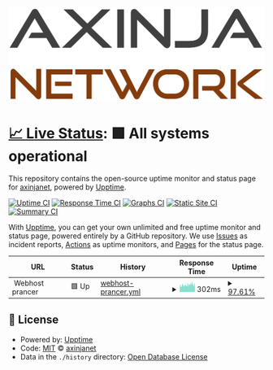 ![alt text](https://raw.githubusercontent.com/axinjanet/static/main/img/axinjanetwork.png)

# [📈 Live Status](https://axinjanet.github.io/upptime/): <!--live status--> **🟩 All systems operational**

This repository contains the open-source uptime monitor and status page for [axinjanet](https://axinjanet.github.io/upptime/), powered by [Upptime](https://github.com/upptime/upptime).

[![Uptime CI](https://github.com/axinjanet/upptime/workflows/Uptime%20CI/badge.svg)](https://github.com/axinjanet/upptime/actions?query=workflow%3A%22Uptime+CI%22)
[![Response Time CI](https://github.com/axinjanet/upptime/workflows/Response%20Time%20CI/badge.svg)](https://github.com/axinjanet/upptime/actions?query=workflow%3A%22Response+Time+CI%22)
[![Graphs CI](https://github.com/axinjanet/upptime/workflows/Graphs%20CI/badge.svg)](https://github.com/axinjanet/upptime/actions?query=workflow%3A%22Graphs+CI%22)
[![Static Site CI](https://github.com/axinjanet/upptime/workflows/Static%20Site%20CI/badge.svg)](https://github.com/axinjanet/upptime/actions?query=workflow%3A%22Static+Site+CI%22)
[![Summary CI](https://github.com/axinjanet/upptime/workflows/Summary%20CI/badge.svg)](https://github.com/axinjanet/upptime/actions?query=workflow%3A%22Summary+CI%22)

With [Upptime](https://upptime.js.org), you can get your own unlimited and free uptime monitor and status page, powered entirely by a GitHub repository. We use [Issues](https://github.com/axinjanet/upptime/issues) as incident reports, [Actions](https://github.com/axinjanet/upptime/actions) as uptime monitors, and [Pages](https://axinjanet.github.io/upptime/) for the status page.

<!--start: status pages-->
<!-- This summary is generated by Upptime (https://github.com/upptime/upptime) -->
<!-- Do not edit this manually, your changes will be overwritten -->
<!-- prettier-ignore -->
| URL | Status | History | Response Time | Uptime |
| --- | ------ | ------- | ------------- | ------ |
| <img alt="" src="https://icons.duckduckgo.com/ip3/null.ico" height="13"> Webhost prancer | 🟩 Up | [webhost-prancer.yml](https://github.com/axinjanet/upptime/commits/HEAD/history/webhost-prancer.yml) | <details><summary><img alt="Response time graph" src="./graphs/webhost-prancer/response-time-week.png" height="20"> 302ms</summary><br><a href="https://status.axinja.online/history/webhost-prancer"><img alt="Response time 299" src="https://img.shields.io/endpoint?url=https%3A%2F%2Fraw.githubusercontent.com%2Faxinjanet%2Fupptime%2FHEAD%2Fapi%2Fwebhost-prancer%2Fresponse-time.json"></a><br><a href="https://status.axinja.online/history/webhost-prancer"><img alt="24-hour response time 356" src="https://img.shields.io/endpoint?url=https%3A%2F%2Fraw.githubusercontent.com%2Faxinjanet%2Fupptime%2FHEAD%2Fapi%2Fwebhost-prancer%2Fresponse-time-day.json"></a><br><a href="https://status.axinja.online/history/webhost-prancer"><img alt="7-day response time 302" src="https://img.shields.io/endpoint?url=https%3A%2F%2Fraw.githubusercontent.com%2Faxinjanet%2Fupptime%2FHEAD%2Fapi%2Fwebhost-prancer%2Fresponse-time-week.json"></a><br><a href="https://status.axinja.online/history/webhost-prancer"><img alt="30-day response time 288" src="https://img.shields.io/endpoint?url=https%3A%2F%2Fraw.githubusercontent.com%2Faxinjanet%2Fupptime%2FHEAD%2Fapi%2Fwebhost-prancer%2Fresponse-time-month.json"></a><br><a href="https://status.axinja.online/history/webhost-prancer"><img alt="1-year response time 294" src="https://img.shields.io/endpoint?url=https%3A%2F%2Fraw.githubusercontent.com%2Faxinjanet%2Fupptime%2FHEAD%2Fapi%2Fwebhost-prancer%2Fresponse-time-year.json"></a></details> | <details><summary><a href="https://status.axinja.online/history/webhost-prancer">97.61%</a></summary><a href="https://status.axinja.online/history/webhost-prancer"><img alt="All-time uptime 97.64%" src="https://img.shields.io/endpoint?url=https%3A%2F%2Fraw.githubusercontent.com%2Faxinjanet%2Fupptime%2FHEAD%2Fapi%2Fwebhost-prancer%2Fuptime.json"></a><br><a href="https://status.axinja.online/history/webhost-prancer"><img alt="24-hour uptime 97.44%" src="https://img.shields.io/endpoint?url=https%3A%2F%2Fraw.githubusercontent.com%2Faxinjanet%2Fupptime%2FHEAD%2Fapi%2Fwebhost-prancer%2Fuptime-day.json"></a><br><a href="https://status.axinja.online/history/webhost-prancer"><img alt="7-day uptime 97.61%" src="https://img.shields.io/endpoint?url=https%3A%2F%2Fraw.githubusercontent.com%2Faxinjanet%2Fupptime%2FHEAD%2Fapi%2Fwebhost-prancer%2Fuptime-week.json"></a><br><a href="https://status.axinja.online/history/webhost-prancer"><img alt="30-day uptime 98.99%" src="https://img.shields.io/endpoint?url=https%3A%2F%2Fraw.githubusercontent.com%2Faxinjanet%2Fupptime%2FHEAD%2Fapi%2Fwebhost-prancer%2Fuptime-month.json"></a><br><a href="https://status.axinja.online/history/webhost-prancer"><img alt="1-year uptime 99.04%" src="https://img.shields.io/endpoint?url=https%3A%2F%2Fraw.githubusercontent.com%2Faxinjanet%2Fupptime%2FHEAD%2Fapi%2Fwebhost-prancer%2Fuptime-year.json"></a></details>

<!--end: status pages-->

## 📄 License

- Powered by: [Upptime](https://github.com/upptime/upptime)
- Code: [MIT](./LICENSE) © [axinjanet](https://axinjanet.github.io/upptime/)
- Data in the `./history` directory: [Open Database License](https://opendatacommons.org/licenses/odbl/1-0/)
